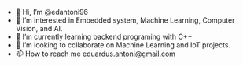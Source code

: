 - 👋 Hi, I’m @edantoni96
- 👀 I’m interested in Embedded system, Machine Learning, Computer Vision, and AI.
- 🌱 I’m currently learning backend programing with C++
- 💞️ I’m looking to collaborate on Machine Learning and IoT projects.
- 📫 How to reach me eduardus.antoni@gmail.com

<!---
EASetyawan/EASetyawan is a ✨ special ✨ repository because its `README.md` (this file) appears on your GitHub profile.
You can click the Preview link to take a look at your changes.
--->
